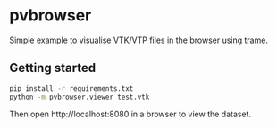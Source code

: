 # pvbrowser

Simple example to visualise VTK/VTP files in the browser using [trame](https://kitware.github.io/trame/).

## Getting started

```bash
pip install -r requirements.txt
python -m pvbrowser.viewer test.vtk
```

Then open http://localhost:8080 in a browser to view the dataset.
